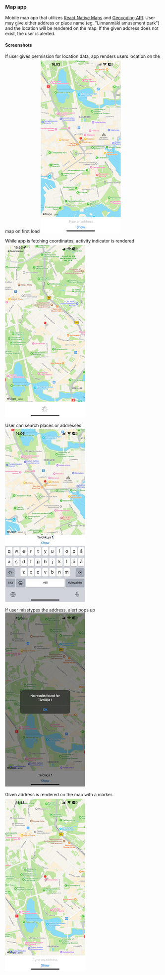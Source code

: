 ### Map app  
Mobile map app that utilizes [React Native Maps](https://github.com/react-native-maps/react-native-maps) and [Geocoding API](https://geocode.maps.co/). User may give either address or place name (eg. "Linnanmäki amusement park") and the location will be rendered on the map. If the given address does not exist, the user is alerted.

#### Screenshots  
If user gives permission for location data, app renders users location on the map on first load
![alt Screenshot of the map app](./screenshots/IMG_4646.PNG)  
  
While app is fetching coordinates, activity indicator is rendered  
![alt Screenshot of the map app](./screenshots/IMG_4641.PNG)  

User can search places or addresses  
![alt Screenshot of the map app](./screenshots/IMG_4647.jpeg)  
  
If user misstypes the address, alert pops up  
![alt Screenshot of the map app](./screenshots/IMG_4645.PNG)  
  
Given address is rendered on the map with a marker.  
![alt Screenshot of the map app](./screenshots/IMG_4644.PNG)  